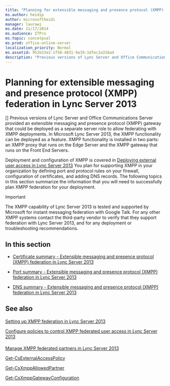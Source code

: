 ```yaml
---
title: "Planning for extensible messaging and presence protocol (XMPP) federation in Lync Server 2013"
ms.author: heidip
author: microsoftheidi
manager: laurawi
ms.date: 11/17/2014
ms.audience: ITPro
ms.topic: concetpual
ms.prod: office-online-server
localization_priority: Normal
ms.assetid: 952b33e2-1f58-4831-9a39-1dfec2a316ad
description: "Previous versions of Lync Server and Office Communications Server provided an extensible messaging and presence protocol (XMPP) gateway that could be deployed as a separate server role to allow federating with XMPP deployments. In Microsoft Lync Server 2013, the XMPP functionality can be deployed as a feature. XMPP functionality is installed in two parts: an XMPP proxy that runs on the Edge Server and the XMPP gateway that runs on the Front End Servers."
---
```


# Planning for extensible messaging and presence protocol (XMPP) federation in Lync Server 2013
[]
Previous versions of Lync Server and Office Communications Server provided an extensible messaging and presence protocol (XMPP) gateway that could be deployed as a separate server role to allow federating with XMPP deployments. In Microsoft Lync Server 2013, the XMPP functionality can be deployed as a feature. XMPP functionality is installed in two parts: an XMPP proxy that runs on the Edge Server and the XMPP gateway that runs on the Front End Servers.
  
Deployment and configuration of XMPP is covered in [Deploying external user access in Lync Server 2013](deploying-external-user-access.md) You plan for supporting XMPP in your organization by defining port and protocol rules on your firewall, configuration of certificates, and adding DNS records. The following topics in this section summarize the information that you will need to successfully plan XMPP federation for your deployment. 
  
> [!IMPORTANT]
> The XMPP capability of Lync Server 2013 is tested and supported by Microsoft for instant messaging federation with Google Talk. For any other XMPP systems contact the third-party vendor to verify that they support federation with Lync Server 2013, and for any deployment or troubleshooting recommendations. 
  
## In this section

- [Certificate summary - Extensible messaging and presence protocol (XMPP) federation in Lync Server 2013](certificate-summaryextensible-messaging-and-presence-protocol-xmpp-federation.md)
    
- [Port summary - Extensible messaging and presence protocol (XMPP) federation in Lync Server 2013](port-summaryextensible-messaging-and-presence-protocol-xmpp-federation.md)
    
- [DNS summary - Extensible messaging and presence protocol (XMPP) federation in Lync Server 2013](dns-summaryextensible-messaging-and-presence-protocol-xmpp-federation.md)
    
## See also

#### 

[Setting up XMPP federation in Lync Server 2013](setting-up-xmpp-federation.md)
  
[Configure policies to control XMPP federated user access in Lync Server 2013](configure-policies-to-control-xmpp-federated-user-access.md)
#### 

[Manage XMPP federated partners in Lync Server 2013](manage-xmpp-federated-partners-for-your-organization.md)
  
[Get-CsExternalAccessPolicy](get-csexternalaccesspolicy.md)
  
[Get-CsXmppAllowedPartner](get-csxmppallowedpartner.md)
  
[Get-CsXmppGatewayConfiguration](get-csxmppgatewayconfiguration.md)


